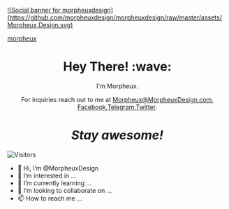 [![Social banner for morpheuxdesign](https://github.com/morpheuxdesign/morpheuxdesign/raw/master/assets/Morpheux Design.svg)](https://www.morpheuxdesign.com)

[morpheux](mailto:morpheux@morpheuxdesign.com/)
<h1 align='center'> Hey There! :wave:</h1>
<p align='center'>
I'm Morpheux.
</p>
<p align='center'>  For inquiries reach out to me at <a href="mailto:morpheux@morpheuxdesign.com/">Morpheux@MorpheuxDesign.com</a>,
<a href="https://www.facebook.com/Morpheux.Design">Facebook</a>,<a href="https://t.me/MorpheuxDesign">Telegram</a>,<a href="https://twitter.com/morpheuxdesign">Twitter</a>.</p>
<h1 align='center'><i>Stay awesome!</i></h1>

![Visitors](https://visitor-badge.laobi.icu/badge?page_id=morpheuxdesign.morpheuxdesign)




- 👋 Hi, I’m @MorpheuxDesign
- 👀 I’m interested in ...
- 🌱 I’m currently learning ...
- 💞️ I’m looking to collaborate on ...
- 📫 How to reach me ...

<!---
MorpheuxDesign/MorpheuxDesign is a ✨ special ✨ repository because its `README.md` (this file) appears on your GitHub profile.
You can click the Preview link to take a look at your changes.
--->
